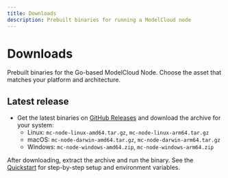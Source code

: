 ```yaml
---
title: Downloads
description: Prebuilt binaries for running a ModelCloud node
---
```


# Downloads

Prebuilt binaries for the Go-based ModelCloud Node. Choose the asset that matches your platform and architecture.

## Latest release

- Get the latest binaries on [GitHub Releases](https://github.com/Model-Cloud/mc/releases) and download the archive for your system:
  - Linux: `mc-node-linux-amd64.tar.gz`, `mc-node-linux-arm64.tar.gz`
  - macOS: `mc-node-darwin-amd64.tar.gz`, `mc-node-darwin-arm64.tar.gz`
  - Windows: `mc-node-windows-amd64.zip`, `mc-node-windows-arm64.zip`

After downloading, extract the archive and run the binary. See the [Quickstart](quickstart.md) for step-by-step setup and environment variables.


